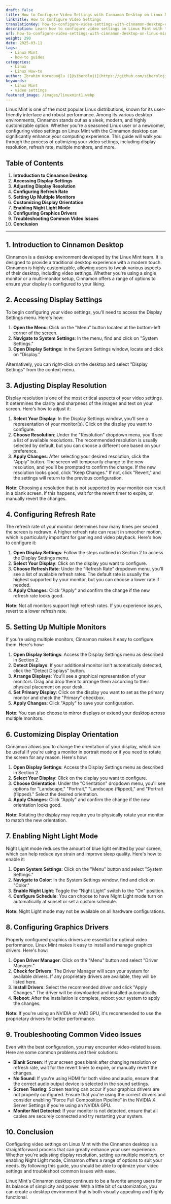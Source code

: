 ```yaml
---
draft: false
title: How to Configure Video Settings with Cinnamon Desktop on Linux Mint
linkTitle: How to Configure Video Settings
translationKey: how-to-configure-video-settings-with-cinnamon-desktop-on-linux-mint
description: Learn how to configure video settings on Linux Mint with the Cinnamon desktop.
url: how-to-configure-video-settings-with-cinnamon-desktop-on-linux-mint
weight: 290
date: 2025-03-11
tags:
  - Linux Mint
  - how-to guides
categories:
  - Linux
  - Linux How-to
author: İbrahim Korucuoğlu ([@siberoloji](https://github.com/siberoloji))
keywords:
  - Linux Mint
  - video settings
featured_image: /images/linuxmint1.webp
---
```

Linux Mint is one of the most popular Linux distributions, known for its user-friendly interface and robust performance. Among its various desktop environments, Cinnamon stands out as a sleek, modern, and highly customizable option. Whether you're a seasoned Linux user or a newcomer, configuring video settings on Linux Mint with the Cinnamon desktop can significantly enhance your computing experience. This guide will walk you through the process of optimizing your video settings, including display resolution, refresh rate, multiple monitors, and more.

## Table of Contents

1. **Introduction to Cinnamon Desktop**
2. **Accessing Display Settings**
3. **Adjusting Display Resolution**
4. **Configuring Refresh Rate**
5. **Setting Up Multiple Monitors**
6. **Customizing Display Orientation**
7. **Enabling Night Light Mode**
8. **Configuring Graphics Drivers**
9. **Troubleshooting Common Video Issues**
10. **Conclusion**

---

## 1. Introduction to Cinnamon Desktop

Cinnamon is a desktop environment developed by the Linux Mint team. It is designed to provide a traditional desktop experience with a modern touch. Cinnamon is highly customizable, allowing users to tweak various aspects of their desktop, including video settings. Whether you're using a single monitor or a multi-monitor setup, Cinnamon offers a range of options to ensure your display is configured to your liking.

## 2. Accessing Display Settings

To begin configuring your video settings, you'll need to access the Display Settings menu. Here's how:

1. **Open the Menu**: Click on the "Menu" button located at the bottom-left corner of the screen.
2. **Navigate to System Settings**: In the menu, find and click on "System Settings."
3. **Open Display Settings**: In the System Settings window, locate and click on "Display."

Alternatively, you can right-click on the desktop and select "Display Settings" from the context menu.

## 3. Adjusting Display Resolution

Display resolution is one of the most critical aspects of your video settings. It determines the clarity and sharpness of the images and text on your screen. Here's how to adjust it:

1. **Select Your Display**: In the Display Settings window, you'll see a representation of your monitor(s). Click on the display you want to configure.
2. **Choose Resolution**: Under the "Resolution" dropdown menu, you'll see a list of available resolutions. The recommended resolution is usually selected by default, but you can choose a different one based on your preference.
3. **Apply Changes**: After selecting your desired resolution, click the "Apply" button. The screen will temporarily change to the new resolution, and you'll be prompted to confirm the change. If the new resolution looks good, click "Keep Changes." If not, click "Revert," and the settings will return to the previous configuration.

**Note**: Choosing a resolution that is not supported by your monitor can result in a blank screen. If this happens, wait for the revert timer to expire, or manually revert the changes.

## 4. Configuring Refresh Rate

The refresh rate of your monitor determines how many times per second the screen is redrawn. A higher refresh rate can result in smoother motion, which is particularly important for gaming and video playback. Here's how to configure it:

1. **Open Display Settings**: Follow the steps outlined in Section 2 to access the Display Settings menu.
2. **Select Your Display**: Click on the display you want to configure.
3. **Choose Refresh Rate**: Under the "Refresh Rate" dropdown menu, you'll see a list of available refresh rates. The default rate is usually the highest supported by your monitor, but you can choose a lower rate if needed.
4. **Apply Changes**: Click "Apply" and confirm the change if the new refresh rate looks good.

**Note**: Not all monitors support high refresh rates. If you experience issues, revert to a lower refresh rate.

## 5. Setting Up Multiple Monitors

If you're using multiple monitors, Cinnamon makes it easy to configure them. Here's how:

1. **Open Display Settings**: Access the Display Settings menu as described in Section 2.
2. **Detect Displays**: If your additional monitor isn't automatically detected, click the "Detect Displays" button.
3. **Arrange Displays**: You'll see a graphical representation of your monitors. Drag and drop them to arrange them according to their physical placement on your desk.
4. **Set Primary Display**: Click on the display you want to set as the primary monitor and check the "Primary" checkbox.
5. **Apply Changes**: Click "Apply" to save your configuration.

**Note**: You can also choose to mirror displays or extend your desktop across multiple monitors.

## 6. Customizing Display Orientation

Cinnamon allows you to change the orientation of your display, which can be useful if you're using a monitor in portrait mode or if you need to rotate the screen for any reason. Here's how:

1. **Open Display Settings**: Access the Display Settings menu as described in Section 2.
2. **Select Your Display**: Click on the display you want to configure.
3. **Choose Orientation**: Under the "Orientation" dropdown menu, you'll see options for "Landscape," "Portrait," "Landscape (flipped)," and "Portrait (flipped)." Select the desired orientation.
4. **Apply Changes**: Click "Apply" and confirm the change if the new orientation looks good.

**Note**: Rotating the display may require you to physically rotate your monitor to match the new orientation.

## 7. Enabling Night Light Mode

Night Light mode reduces the amount of blue light emitted by your screen, which can help reduce eye strain and improve sleep quality. Here's how to enable it:

1. **Open System Settings**: Click on the "Menu" button and select "System Settings."
2. **Navigate to Color**: In the System Settings window, find and click on "Color."
3. **Enable Night Light**: Toggle the "Night Light" switch to the "On" position.
4. **Configure Schedule**: You can choose to have Night Light mode turn on automatically at sunset or set a custom schedule.

**Note**: Night Light mode may not be available on all hardware configurations.

## 8. Configuring Graphics Drivers

Properly configured graphics drivers are essential for optimal video performance. Linux Mint makes it easy to install and manage graphics drivers. Here's how:

1. **Open Driver Manager**: Click on the "Menu" button and select "Driver Manager."
2. **Check for Drivers**: The Driver Manager will scan your system for available drivers. If any proprietary drivers are available, they will be listed here.
3. **Install Drivers**: Select the recommended driver and click "Apply Changes." The driver will be downloaded and installed automatically.
4. **Reboot**: After the installation is complete, reboot your system to apply the changes.

**Note**: If you're using an NVIDIA or AMD GPU, it's recommended to use the proprietary drivers for better performance.

## 9. Troubleshooting Common Video Issues

Even with the best configuration, you may encounter video-related issues. Here are some common problems and their solutions:

- **Blank Screen**: If your screen goes blank after changing resolution or refresh rate, wait for the revert timer to expire, or manually revert the changes.
- **No Sound**: If you're using HDMI for both video and audio, ensure that the correct audio output device is selected in the sound settings.
- **Screen Tearing**: Screen tearing can occur if your graphics drivers are not properly configured. Ensure that you're using the correct drivers and consider enabling "Force Full Composition Pipeline" in the NVIDIA X Server Settings if you're using an NVIDIA GPU.
- **Monitor Not Detected**: If your monitor is not detected, ensure that all cables are securely connected and try restarting your system.

## 10. Conclusion

Configuring video settings on Linux Mint with the Cinnamon desktop is a straightforward process that can greatly enhance your user experience. Whether you're adjusting display resolution, setting up multiple monitors, or enabling Night Light mode, Cinnamon offers a range of options to suit your needs. By following this guide, you should be able to optimize your video settings and troubleshoot common issues with ease.

Linux Mint's Cinnamon desktop continues to be a favorite among users for its balance of simplicity and power. With a little bit of customization, you can create a desktop environment that is both visually appealing and highly functional.
